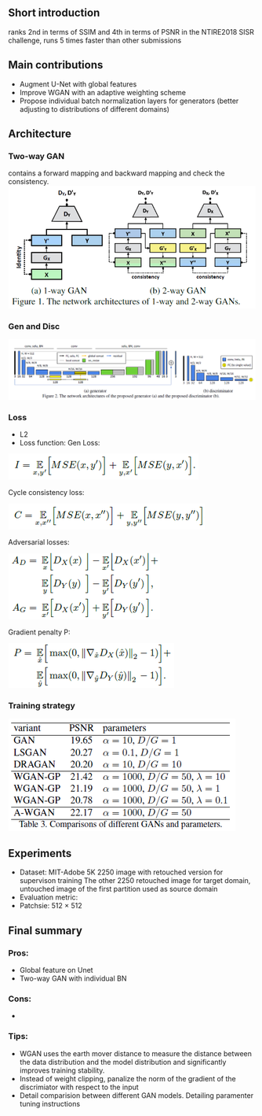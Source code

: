 ## Short introduction
ranks 2nd in terms of SSIM and 4th in terms of PSNR in the NTIRE2018 SISR challenge, runs 5 times faster than other submissions
## Main contributions
- Augment U-Net with global features
- Improve WGAN with an adaptive weighting scheme
- Propose individual batch normalization layers for generators (better adjusting to distributions of different domains)
## Architecture
### Two-way GAN
contains a forward mapping and backward mapping and check the consistency.
![alt text](2GAN.PNG)
### Gen and Disc
![alt text](Arch.PNG)

### Loss
- L2
- Loss function:
Gen Loss:

![alt text](Gen.PNG)

Cycle consistency loss:

![alt text](Cycle.PNG)

Adversarial losses:

![alt text](Adversarial.PNG)

Gradient penalty P:

![alt text](Gradient_penalty.PNG)

### Training strategy
![alt text](Parameters_GAN.PNG)

## Experiments
- Dataset: MIT-Adobe 5K
  2250 image with retouched version for supervison training
  The other 2250 retouched image for target domain, untouched image of the first partition used as source domain
- Evaluation metric: 
- Patchsie: 512 × 512

## Final summary
### Pros:
- Global feature on Unet
- Two-way GAN with individual BN
### Cons:
- 
### Tips:
- WGAN uses the earth mover distance to measure the distance between the data distribution and the model distribution and significantly improves training stability.
- Instead of weight clipping, panalize the norm of the gradient of the discrimiator with respect to the input
- Detail comparision between different GAN models. Detailing paramenter tuning instructions
